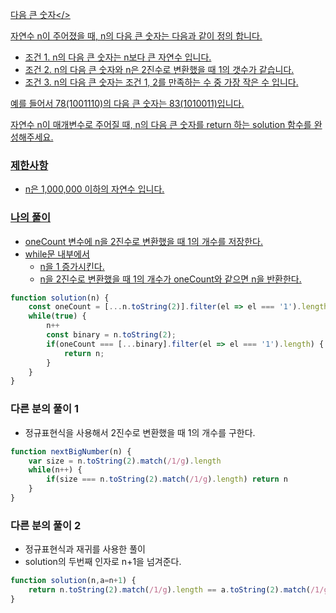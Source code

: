 <a href="">다음 큰 숫자</>

자연수 n이 주어졌을 때, n의 다음 큰 숫자는 다음과 같이 정의 합니다.

- 조건 1. n의 다음 큰 숫자는 n보다 큰 자연수 입니다.
- 조건 2. n의 다음 큰 숫자와 n은 2진수로 변환했을 때 1의 갯수가 같습니다.
- 조건 3. n의 다음 큰 숫자는 조건 1, 2를 만족하는 수 중 가장 작은 수 입니다.

예를 들어서 78(1001110)의 다음 큰 숫자는 83(1010011)입니다.

자연수 n이 매개변수로 주어질 때, n의 다음 큰 숫자를 return 하는 solution 함수를 완성해주세요.

### 제한사항

- n은 1,000,000 이하의 자연수 입니다.

### 나의 풀이

- oneCount 변수에 n을 2진수로 변환했을 때 1의 개수를 저장한다.
- while문 내부에서
    - n을 1 증가시킨다.
    - n을 2진수로 변환했을 때 1의 개수가 oneCount와 같으면 n을 반환한다.

```js 
function solution(n) {
    const oneCount = [...n.toString(2)].filter(el => el === '1').length;
    while(true) {
        n++
        const binary = n.toString(2);
        if(oneCount === [...binary].filter(el => el === '1').length) {
            return n;
        }
    }
}
```

### 다른 분의 풀이 1

- 정규표현식을 사용해서 2진수로 변환했을 때 1의 개수를 구한다.

```js
function nextBigNumber(n) {
    var size = n.toString(2).match(/1/g).length
    while(n++) {
        if(size === n.toString(2).match(/1/g).length) return n
    }
}
```

### 다른 분의 풀이 2

- 정규표현식과 재귀를 사용한 풀이
- solution의 두번째 인자로 n+1을 넘겨준다.

```js
function solution(n,a=n+1) {
    return n.toString(2).match(/1/g).length == a.toString(2).match(/1/g).length ? a : solution(n,a+1);
}
```